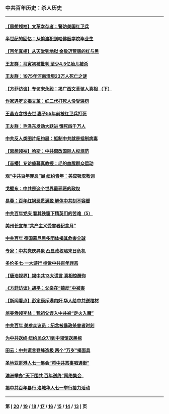 ### 中共百年历史：杀人历史
---
#### [【思想领袖】文革幸存者：警防美国红卫兵](../../pages/nf1176106/n13339289.md?11170430) 
#### [半世纪的回忆：从偷渡犯到哈佛医学院毕业生](../../pages/nf1176106/n13345328.md?11170430) 
#### [【百年真相】从天堂到地狱 金敬迈荒唐的红与黑](../../pages/nf1176106/n13336995.md?11170430) 
#### [王友群：马寅初被批判 至少4.5亿胎儿被杀](../../pages/nf1176106/n13260313.md?11170430) 
#### [王友群：1975年河南溃坝23万人死亡之谜](../../pages/nf1176106/n13231576.md?11170430) 
#### [【方菲访谈】专访宋永毅：揭广西文革骇人真相 （下）](../../pages/nf1176106/n13209074.md?11170430) 
#### [作家遇罗文揭文革：红二代打死人没受惩罚](../../pages/nf1176106/n13205254.md?11170430) 
#### [王晶垚含恨去世 妻子55年前被红卫兵打死](../../pages/nf1176106/n13203590.md?11170430) 
#### [王友群：毛泽东发动大跃进 饿死四千万人](../../pages/nf1176106/n13177158.md?11170430) 
#### [中共反人类图片纽约展：抵制中共就是抵制病毒](../../pages/nf1176106/n13115371.md?11170430) 
#### [【思想领袖】哈斯：中共窜改国际人权规范](../../pages/nf1176106/n13053647.md?11170430) 
#### [【首播】专访盛慕真教授：毛的血腥群众运动](../../pages/nf1176106/n13091782.md?11170430) 
#### [观“中共百年罪恶”展 纽约青年：美应吸取教训](../../pages/nf1176106/n13085246.md?11170430) 
#### [戈壁东：中共是这个世界最邪恶的政权](../../pages/nf1176106/n13085641.md?11170430) 
#### [易蓉：百年红祸恶贯满盈 解体中共刻不容缓](../../pages/nf1176106/n13084455.md?11170430) 
#### [中共百年党庆 看其铁窗下精英们的苦难（5）](../../pages/nf1176106/n13076766.md?11170430) 
#### [美州长宣布“共产主义受害者纪念月”](../../pages/nf1176106/n13074024.md?11170430) 
#### [中共百年 德国慕尼黑多团体揭其危害全球](../../pages/nf1176106/n13068873.md?11170430) 
#### [专家：中共党庆异象 凸显政权陷末日危机](../../pages/nf1176106/n13067084.md?11170430) 
#### [多伦多七·一大游行 控诉中共百年罪恶](../../pages/nf1176106/n13062043.md?11170430) 
#### [【唐浩视界】揭中共13大谎言 真相惊醒你](../../pages/nf1176106/n13065208.md?11170430) 
#### [《方菲访谈》胡平：父亲在“镇反”中被害](../../pages/nf1176106/n13064114.md?11170430) 
#### [【新闻看点】彭定康斥港内奸 华人给中共送棺材](../../pages/nf1176106/n13064230.md?11170430) 
#### [旅美侨领李林：我祖父误入中共被“走火入魔”](../../pages/nf1176106/n13062777.md?11170430) 
#### [中共百年 美参众议员：纪念被暴政杀害者时刻](../../pages/nf1176106/n13063735.md?11170430) 
#### [为中共送终 纽约民众7.1到中领馆送黑棺](../../pages/nf1176106/n13062573.md?11170430) 
#### [田云：中共谎言登峰造极 两个“万岁”揭面具](../../pages/nf1176106/n13062013.md?11170430) 
#### [圣地亚哥港人七一集会“将中共恶事唱通街”](../../pages/nf1176106/n13062681.md?11170430) 
#### [澳洲举办“天下围共 百年送终”网络集会  ](../../pages/nf1176106/n13054366.md?11170430) 
#### [揭中共百年暴行 洛城华人七一举行接力活动](../../pages/nf1176106/n13061979.md?11170430) 

---
#### 第 [ [20](./20.md?11170430) / [19](./19.md?11170430) / [18](./18.md?11170430) / [17](./17.md?11170430) / [16](./16.md?11170430) / [15](./15.md?11170430) / [14](./14.md?11170430) / [13](./13.md?11170430) ] 页
